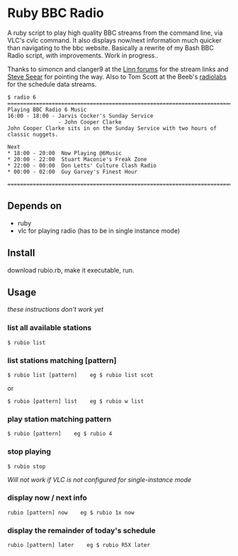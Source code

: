 # Ruby BBC Radio

A ruby script to play high quality BBC streams from the command line, via VLC's cvlc command.
It also displays now/next information much quicker than navigating to the bbc website.
Basically a rewrite of my Bash BBC Radio script, with improvements.
Work in progress..

Thanks to simoncn and clanger9 at the [Linn forums](http://forums.linn.co.uk/bb/showthread.php?tid=29518&pid=348776#pid348776 "MinimStreamer") for the stream links and [Steve Seear](http://steveseear.org/high-quality-bbc-radio-streams/ "Steve Seear") for pointing the way. Also to Tom Scott at the Beeb's [radiolabs](http://www.bbc.co.uk/blogs/radiolabs/2008/05/helping_machines_play_with_pro.shtml "radiolabs") for the schedule data streams.

    $ radio 6
    ==========================================================================================
    Playing BBC Radio 6 Music
    16:00 - 18:00 - Jarvis Cocker's Sunday Service
                    - John Cooper Clarke
    John Cooper Clarke sits in on the Sunday Service with two hours of classic nuggets.
    
    Next
    * 18:00 - 20:00  Now Playing @6Music
    * 20:00 - 22:00  Stuart Maconie's Freak Zone
    * 22:00 - 00:00  Don Letts' Culture Clash Radio
    * 00:00 - 02:00  Guy Garvey's Finest Hour
    
    ==========================================================================================

## Depends on
+ ruby
+ vlc for playing radio (has to be in single instance mode)

## Install
download rubio.rb, make it executable, run.

## Usage 
*these instructions don't work yet*
### list all available stations
    $ rubio list

### list stations matching [pattern]
    $ rubio list [pattern]    eg $ rubio list scot

or

    $ rubio [pattern] list    eg $ rubio w list

### play station matching pattern
    $ rubio [pattern]    eg $ rubio 4

### stop playing
    $ rubio stop
*Will not work if VLC is not configured for single-instance mode*

### display now / next info
    rubio [pattern] now    eg $ rubio 1x now

### display the remainder of today's schedule
    rubio [pattern] later    eg $ rubio R5X later
